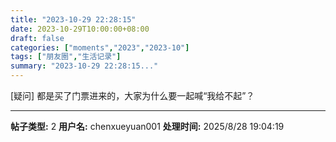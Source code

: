 ```yaml
---
title: "2023-10-29 22:28:15"
date: 2023-10-29T10:00:00+08:00
draft: false
categories: ["moments","2023","2023-10"]
tags: ["朋友圈","生活记录"]
summary: "2023-10-29 22:28:15..."
---
```


[疑问] 都是买了门票进来的，大家为什么要一起喊“我给不起”？

---

**帖子类型:** 2
**用户名:** chenxueyuan001
**处理时间:** 2025/8/28 19:04:19